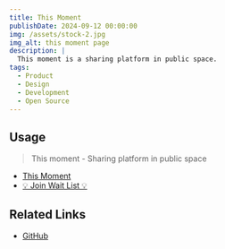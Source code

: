 ```yaml
---
title: This Moment
publishDate: 2024-09-12 00:00:00
img: /assets/stock-2.jpg
img_alt: this moment page
description: |
  This moment is a sharing platform in public space.
tags:
  - Product
  - Design
  - Development
  - Open Source
---
```


## Usage

> This moment - Sharing platform in public space

- [This Moment](https://wangrunlin.com/this-moment)
- [💡 Join Wait List 💡](https://v2rz70air4c.larksuite.com/share/base/form/shrusLdK2YpTniHS5bMTD3k3MBc)

## Related Links

- [GitHub](https://github.com/wangrunlin/this-moment)
